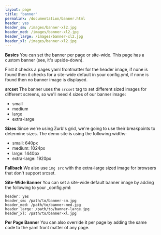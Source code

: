 ```yaml
---
layout: page
title: "banner"
permalink: /documentation/banner.html
header: yes
header_sm: /images/banner-xl2.jpg
header_med: /images/banner-xl2.jpg
header_large: /images/banner-xl2.jpg
header_xl: /images/banner-xl2.jpg
--- 
```


**Basics**
You can set the banner per page or site-wide. This page has a custom banner (see, it's upside-down).

First it checks a pages yaml frontmatter for the header image, if none is found then it checks for a site-wide default in your config.yml, if none is found then no banner image is displayed.

**srcset**
The banner uses the `srcset` tag to set different sized images for different screens, so we'll need 4 sizes of our banner image: 

* small
* medium
* large
* extra-large

**Sizes**
Since we're using Zurb's grid, we're going to use their breakpoints to determine sizes. The demo site is using the following widths:

* small: 640px
* medium: 1024px
* large: 1440px
* extra-large: 1920px

**Fallback**
We also use `img src` with the extra-large sized image for browsers that don't support srcset.

**Site-Wide Banner**
You can set a site-wide default banner image by adding the following to your _config.yml:

```
header: yes
header_sm: /path/to/banner-sm.jpg
header_med: /path/to/banner-med.jpg
header_large: /path/to/banner-large.jpg
header_xl: /path/to/banner-xl.jpg
```

**Per Page Banner**
You can also override it per page by adding the same code to the yaml front matter of any page.



